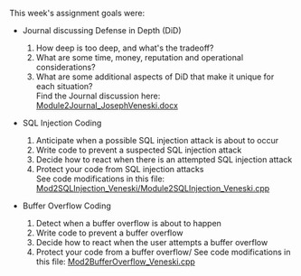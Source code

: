 This week's assignment goals were: 
- Journal discussing Defense in Depth (DiD)
  1. How deep is too deep, and what's the tradeoff?
  2. What are some time, money, reputation and operational considerations?
  3. What are some additional aspects of DiD that make it unique for each situation?\
Find the Journal discussion here: [Module2Journal_JosephVeneski.docx](Module2Journal_JosephVeneski.docx)

- SQL Injection Coding
  1. Anticipate when a possible SQL injection attack is about to occur
  2. Write code to prevent a suspected SQL injection attack
  3. Decide how to react when there is an attempted SQL injection attack
  4. Protect your code from SQL injection attacks\
See code modifications in this file: [Mod2SQLInjection_Veneski/Module2SQLInjection_Veneski.cpp](Mod2SQLInjection_Veneski/Module2SQLInjection_Veneski.cpp)
 
- Buffer Overflow Coding
  1. Detect when a buffer overflow is about to happen
  2. Write code to prevent a buffer overflow
  3. Decide how to react when the user attempts a buffer overflow
  4. Protect your code from a buffer overflow/
See code modifications in this file: [Mod2BufferOverflow_Veneski.cpp](Mod2BufferOverflow_Veneski/Mod2BufferOverflow_Veneski/Mod2BufferOverflow_Veneski.cpp)
